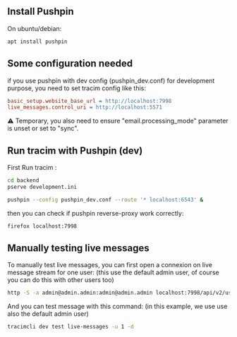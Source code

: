 
## Install Pushpin

On ubuntu/debian:

~~~bash
apt install pushpin
~~~

## Some configuration needed

if you use pushpin with dev config (pushpin_dev.conf) for development purpose,
you need to set tracim config like this:

~~~ini
basic_setup.website_base_url = http://localhost:7998
live_messages.control_uri = http://localhost:5571
~~~

:warning:  Temporary, you also need to ensure "email.processing_mode" parameter is unset or set to "sync".

## Run tracim with Pushpin (dev)

First Run tracim :
~~~bash
cd backend
pserve development.ini
~~~

~~~bash
pushpin --config pushpin_dev.conf --route '* localhost:6543' &
~~~

then you can check if pushpin reverse-proxy work correctly:

~~~bash
firefox localhost:7998
~~~

## Manually testing live messages

To manually test live messages, you can first open a connexion on live message stream for one user:
(this use the default admin user, of course you can do this with other users too)

~~~bash
http -S -a admin@admin.admin:admin@admin.admin localhost:7998/api/v2/users/1/live_messages
~~~


And you can test message with this command:
(in this example, we use use also the default admin user)

~~~bash
tracimcli dev test live-messages -u 1 -d
~~~
